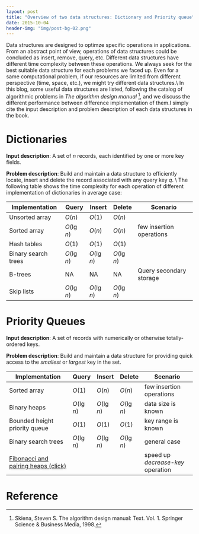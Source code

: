 ```yaml
---
layout: post
title: "Overview of two data structures: Dictionary and Priority queue"
date: 2015-10-04
header-img: "img/post-bg-02.png"
---
```


Data structures are designed to optimze specific operations in applications. From an abstract point of view, operations of data structures could be concluded as insert, remove, query, etc. Different data structures have different time complexity between these operations. We always seek for the best suitable data structure for each problems we faced up. Even for a same computational problem, if our resources are limited from different perspective (time, space, etc.), we might try different data structures.\\
In this blog, some useful data structures are listed, following the catalog of algorithmic problems in *The algorithm design manual* [^skiena1998algorithm], and we discuss the different performance between difference implementation of them.I simply cite the input description and problem description of each data structures in the book.

# Dictionaries
**Input description**: A set of $n$ records, each identified by one or more key fields.

**Problem description**: Build and maintain a data structure to efficiently locate, insert and delete the record associated with any query key $q$. \\
The following table shows the time complexity for each operation of different implementation of dictionaries in average case:

|Implementation|Query|Insert|Delete|Scenario|
|--------------|-----|------|------|--------|
|Unsorted array|$O(n)$|$O(1)$|$O(n)$||
|Sorted array|$O(\lg n)$|$O(n)$|$O(n)$|few insertion operations|
|Hash tables|$O(1)$|$O(1)$|$O(1)$||
|Binary search trees|$O(\lg n)$|$O(\lg n)$|$O(\lg n)$||
|B-trees|NA|NA|NA|Query secondary storage|
|Skip lists|$O(\lg n)$|$O(\lg n)$|$O(\lg n)$||

# Priority Queues
**Input description**: A set of records with numerically or otherwise totally-ordered keys.

**Problem description**: Build and maintain a data structure for providing quick access to the *smallest* or *largest* key in the set.


|Implementation|Query|Insert|Delete|Scenario|
|--------------|-----|------|------|--------|
|Sorted array|$O(1)$|$O(n)$|$O(n)$|few insertion operations|
|Binary heaps|$O(\lg n)$|$O(\lg n)$|$O(\lg n)$|data size is known|
|Bounded height priority queue|$O(1)$|$O(1)$|$O(1)$|key range is known|
|Binary search trees|$O(\lg n)$|$O(\lg n)$|$O(\lg n)$|general case|
|[Fibonacci and pairing heaps (click)](https://www.cise.ufl.edu/~sahni/dsaaj/enrich/c13/pairing.htm)||||speed up *decrease-key* operation|

# Reference
[^skiena1998algorithm]: Skiena, Steven S. The algorithm design manual: Text. Vol. 1. Springer Science & Business Media, 1998.
